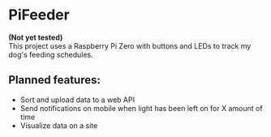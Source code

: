 # PiFeeder
**(Not yet tested)**  
This project uses a Raspberry Pi Zero with buttons and LEDs to track my dog's feeding schedules.

## Planned features:
- Sort and upload data to a web API
- Send notifications on mobile when light has been left on for X amount of time
- Visualize data on a site
